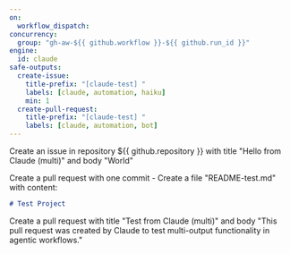 ```yaml
---
on:
  workflow_dispatch:
concurrency:
  group: "gh-aw-${{ github.workflow }}-${{ github.run_id }}"
engine:
  id: claude
safe-outputs:
  create-issue:
    title-prefix: "[claude-test] "
    labels: [claude, automation, haiku]
    min: 1
  create-pull-request:
    title-prefix: "[claude-test] "
    labels: [claude, automation, bot]
---
```


Create an issue in repository ${{ github.repository }} with title "Hello from Claude (multi)" and body "World"

Create a pull request with one commit - Create a file "README-test.md" with content:
   ```markdown
   # Test Project
   ```

Create a pull request with title "Test from Claude (multi)" and body "This pull request was created by Claude to test multi-output functionality in agentic workflows."